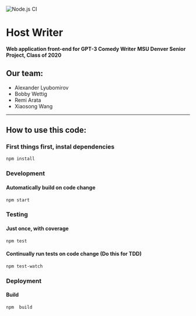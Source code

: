 ![Node.js CI](https://github.com/hostwriter/hostwriter.github.io/workflows/Node.js%20CI/badge.svg?branch=master)
# Host Writer
**Web application front-end for GPT-3 Comedy Writer**
**MSU Denver Senior Project, Class of 2020**
## Our team:
- Alexander Lyubomirov
- Bobby Wettig
- Remi Arata
- Xiaosong Wang
---
## How to use this code:
### First things first, instal dependencies
`npm install`


### Development
#### Automatically build on code change
`npm start`


### Testing
#### Just once, with coverage
`npm test`
#### Continually run tests on code change (Do this for TDD)
`npm test-watch`


### Deployment
#### Build
`npm  build`
